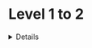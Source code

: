 # Level 1 to 2
<details>
<strong>ex01</strong> <br>
<br>
<strong>ex02</strong> <br>
<br>
<strong>ex03</strong> <br>
<br>
<strong>ex04</strong> <br>
<br>
<strong>ex05</strong> <br>
<br>
<strong>ex06</strong> <br>
<br>
<strong>ex07</strong> <br>
  
<br>
<strong>ex08</strong> <br>
  An individual's weight before lockdown (w1) is known. After M months of lockdown, their weight (w2) is measured on an inaccurate scale (potentially unreliable). Research shows growing individuals gain weight within a range (x1 to x2) per month. Determine if the weight gain shown on the scale (w2 - w1) could be a realistic weight increase for M months based on the expected range for growing individuals.
<br>
<strong>ex09</strong> <br>
Stock buy decision: Given initial price (S), desired buy range ([A, B]), and price change (C%), determine if final price allows purchase based on the desired range. Print "YES" or "NO".
<br>
<strong>ex10</strong> <br>
  
Given an initial stock price (S), desired purchase range ([A, B]), and a percentage change (C), determine if the stock price allows for purchase. The final price is calculated as S * (1 + C/100). Print "YES" if the final price falls within the desired range, "NO" otherwise.
<br>
<strong>ex11</strong> <br>
Given a vehicle's current speed (U), distance to a turn (S), safe speed limit for the turn (V), and maximum deceleration (A), determine if the vehicle can reach the turn at a safe speed (V or less) using available braking distance (S). Physics formula (v^2 = U^2 + 2as) is used to calculate the final speed (v) upon entering the turn. Output "Yes" if safe braking is possible, "No" otherwise.
<br>
<strong>ex12</strong> <br>
  
This problem deals with finding the longest subsequence with an even sum in an ordered sequence.  The sequence consists of all integers from 1 to a given value N (inclusive), appearing exactly once in increasing order.  We're interested in identifying the longest contiguous subsequence within this sequence where the sum of all the elements in the subsequence is an even number.
<br>
<strong>ex13</strong> <br>
This problem deals with finding reachable sums within a range.  Given a range of integers (L to R), it asks how many distinct integers within that range can be formed by adding two (not necessarily different) integers from the same range.
<br>
<strong>ex14</strong> <br>
This problem deals with reachability on a fixed-size grid.  Given a starting location and an ending location, it asks if it's possible to move from the start to the end in a specific number of steps, considering the following constraints:

Movement is only allowed between neighboring cells that share a side.
The total number of allowed steps is fixed.
The solution involves checking if the ending location is reachable within the given step limit based on the allowed movement pattern.
</details>
